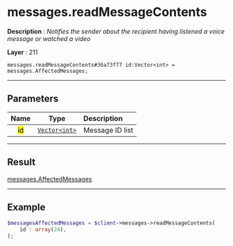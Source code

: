 # messages.readMessageContents

**Description** : *Notifies the sender about the recipient having listened a voice message or watched a video*

**Layer** : 211

```tl
messages.readMessageContents#36a73f77 id:Vector<int> = messages.AffectedMessages;
```

---

## Parameters

| Name | Type | Description |
| :---: | :---: | :--- |
| <mark>id</mark> | [`Vector<int>`](type/int) | Message ID list |

---

## Result

[messages.AffectedMessages](type/messages.AffectedMessages)

---

## Example

```php
$messagesAffectedMessages = $client->messages->readMessageContents(
	id : array(24),
);
```